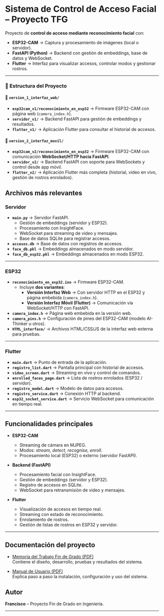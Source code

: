 # Sistema de Control de Acceso Facial – Proyecto TFG

Proyecto de **control de acceso mediante reconocimiento facial** con:
- **ESP32-CAM** → Captura y procesamiento de imágenes (local o servidor).
- **FastAPI (Python)** → Backend con gestión de embeddings, base de datos y WebSocket.
- **Flutter** → Interfaz para visualizar accesos, controlar modos y gestionar rostros.

---
### 📂 Estructura del Proyecto
#### 🔹 `version_1_interfaz_web/`
- **`esp32cam_v1/reconocimiento_en_esp32`** → Firmware ESP32-CAM con página web (`camera_index.h`).  
- **`servidor_v1/`** → Backend FastAPI para gestión de embeddings y resultados.  
- **`flutter_v1/`** → Aplicación Flutter para consultar el historial de accesos.  

#### 🔹 `version_2_interfaz_movil/`
- **`esp32cam_v2/reconocimiento_en_esp32`** → Firmware ESP32-CAM con comunicación **WebSocket/HTTP hacia FastAPI**.  
- **`servidor_v2/`** → Backend FastAPI con soporte para WebSockets y control desde app móvil.  
- **`flutter_v2/`** → Aplicación Flutter más completa (historial, video en vivo, gestión de rostros enrolados).  



## Archivos más relevantes

### Servidor 
- **`main.py`** → Servidor FastAPI.  
  - Gestión de embeddings (servidor y ESP32).  
  - Procesamiento con InsightFace.  
  - WebSocket para streaming de video y mensajes.  
  - Base de datos SQLite para registrar accesos.  
- **`accesos.db`** → Base de datos con registros de accesos.  
- **`face_db.pkl`** → Embeddings almacenados en modo servidor.  
- **`face_db_esp32.pkl`** → Embeddings almacenados en modo ESP32.  

---

### ESP32
- **`reconocimiento_en_esp32.ino`** → Firmware ESP32-CAM.  
  - Incluye **dos variantes**:  
    - **Versión Interfaz Web** → Con servidor HTTP en el ESP32 y página embebida (`camera_index.h`).  
    - **Versión Interfaz Móvil (Flutter)** → Comunicación vía WebSocket/HTTP con FastAPI.  
- **`camera_index.h`** → Página web embebida en la versión web.  
- **`camera_pins.h`** → Configuración de pines del ESP32-CAM (modelo AI-Thinker u otros).  
- **`HTML_interface/`** → Archivos HTML/CSS/JS de la interfaz web externa para pruebas.  
 

---

### Flutter
- **`main.dart`** → Punto de entrada de la aplicación.  
- **`registro_list.dart`** → Pantalla principal con historial de accesos.  
- **`video_screen.dart`** → Streaming en vivo y control de comandos.  
- **`enrolled_faces_page.dart`** → Lista de rostros enrolados (ESP32 / servidor).  
- **`registro_model.dart`** → Modelo de datos para accesos.  
- **`registro_service.dart`** → Conexión HTTP al backend.  
- **`esp32_socket_service.dart`** → Servicio WebSocket para comunicación en tiempo real.  

---

## Funcionalidades principales

- **ESP32-CAM**
  - Streaming de cámara en MJPEG.  
  - Modos: *stream, detect, recognise, enroll*.  
  - Procesamiento local (ESP32) o externo (servidor FastAPI).  

- **Backend (FastAPI)**
  - Procesamiento facial con InsightFace.  
  - Gestión de embeddings (servidor y ESP32).  
  - Registro de accesos en SQLite.  
  - WebSocket para retransmisión de video y mensajes.  

- **Flutter**
  - Visualización de accesos en tiempo real.  
  - Streaming con estado de reconocimiento.  
  - Enrolamiento de rostros.  
  - Gestión de listas de rostros en ESP32 y servidor.  

---

## Documentación del proyecto

- [Memoria del Trabajo Fin de Grado (PDF)](./docs/Memoria_TFG.pdf)  
  Contiene el diseño, desarrollo, pruebas y resultados del sistema.

- [Manual de Usuario (PDF)](./docs/Manual_Usuario.pdf)  
  Explica paso a paso la instalación, configuración y uso del sistema.

## Autor

**Francisco** – Proyecto Fin de Grado en Ingeniería.

---
